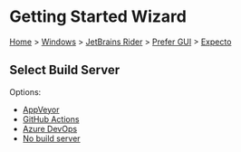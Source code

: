 # Getting Started Wizard

[Home](/docs/wiz/readme.md) > [Windows](Windows.md) > [JetBrains Rider](Windows_Rider.md) > [Prefer GUI](Windows_Rider_Gui.md) > [Expecto](Windows_Rider_Gui_Expecto.md)

## Select Build Server

Options:
 * [AppVeyor](Windows_Rider_Gui_Expecto_AppVeyor.md)
 * [GitHub Actions](Windows_Rider_Gui_Expecto_GitHubActions.md)
 * [Azure DevOps](Windows_Rider_Gui_Expecto_AzureDevOps.md)
 * [No build server](Windows_Rider_Gui_Expecto_None.md)
